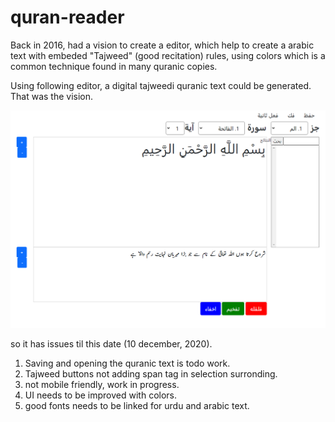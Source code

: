 # quran-reader
Back in 2016, had a vision to create a editor, which help to create a arabic text with embeded "Tajweed" (good recitation) rules, using colors which is a common technique found in many quranic copies.

Using following editor, a digital tajweedi quranic text could be generated. That was the vision.

![Alt text](/screenshot.PNG?raw=true "Optional Title")



so it has issues til this date (10 december, 2020).
  1. Saving and opening the quranic text is todo work.
  2. Tajweed buttons not adding span tag in selection surronding.
  3. not mobile friendly, work in progress.
  4. UI needs to be improved with colors.
  5. good fonts needs to be linked for urdu and arabic text.

